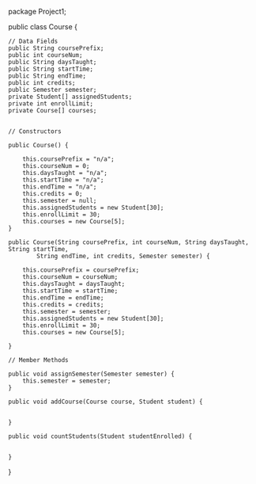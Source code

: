 
package Project1;


public class Course {
    
    // Data Fields
    public String coursePrefix;
    public int courseNum;
    public String daysTaught;
    public String startTime;
    public String endTime;
    public int credits;
    public Semester semester;
    private Student[] assignedStudents;
    private int enrollLimit; 
    private Course[] courses;
    
    
    // Constructors 
    
    public Course() {
        
        this.coursePrefix = "n/a";
        this.courseNum = 0;
        this.daysTaught = "n/a";
        this.startTime = "n/a";
        this.endTime = "n/a";
        this.credits = 0;
        this.semester = null;
        this.assignedStudents = new Student[30];
        this.enrollLimit = 30;
        this.courses = new Course[5];
    }
    
    public Course(String coursePrefix, int courseNum, String daysTaught, String startTime,
            String endTime, int credits, Semester semester) {
        
        this.coursePrefix = coursePrefix;
        this.courseNum = courseNum;
        this.daysTaught = daysTaught;
        this.startTime = startTime;
        this.endTime = endTime;
        this.credits = credits;
        this.semester = semester;
        this.assignedStudents = new Student[30];
        this.enrollLimit = 30;
        this.courses = new Course[5];
        
    }
    
    // Member Methods
    
    public void assignSemester(Semester semester) {
        this.semester = semester;
    }
    
    public void addCourse(Course course, Student student) {
        
        
    }
    
    public void countStudents(Student studentEnrolled) {
        
        
    }
    
}
